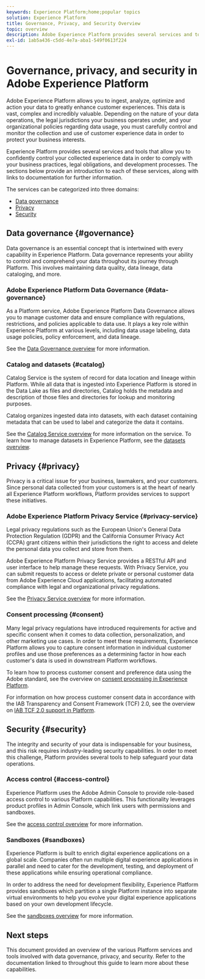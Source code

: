 ```yaml
---
keywords: Experience Platform;home;popular topics
solution: Experience Platform
title: Governance, Privacy, and Security Overview
topic: overview
description: Adobe Experience Platform provides several services and tools that allow you to confidently control your collected experience data in order to comply with your business practices, legal obligations, and development process.
exl-id: 1ab5a436-c5dd-4e7a-aba1-549f0613f224
---
```

# Governance, privacy, and security in Adobe Experience Platform

Adobe Experience Platform allows you to ingest, analyze, optimize and action your data to greatly enhance customer experiences. This data is vast, complex and incredibly valuable. Depending on the nature of your data operations, the legal jurisdictions your business operates under, and your organizational policies regarding data usage, you must carefully control and monitor the collection and use of customer experience data in order to protect your business interests.

Experience Platform provides several services and tools that allow you to confidently control your collected experience data in order to comply with your business practices, legal obligations, and development processes. The sections below provide an introduction to each of these services, along with links to documentation for further information.

The services can be categorized into three domains:

* [Data governance](#governance)
* [Privacy](#privacy)
* [Security](#security)

## Data governance {#governance}

Data governance is an essential concept that is intertwined with every capability in Experience Platform. Data governance represents your ability to control and comprehend your data throughout its journey through Platform. This involves maintaining data quality, data lineage, data cataloging, and more.

### Adobe Experience Platform Data Governance {#data-governance}

As a Platform service, Adobe Experience Platform Data Governance allows you to manage customer data and ensure compliance with regulations, restrictions, and policies applicable to data use. It plays a key role within Experience Platform at various levels, including data usage labeling, data usage policies, policy enforcement, and data lineage.

See the [Data Governance overview](../../data-governance/home.md) for more information.

### Catalog and datasets {#catalog}

Catalog Service is the system of record for data location and lineage within Platform. While all data that is ingested into Experience Platform is stored in the Data Lake as files and directories, Catalog holds the metadata and description of those files and directories for lookup and monitoring purposes.

Catalog organizes ingested data into datasets, with each dataset containing metadata that can be used to label and categorize the data it contains.

See the [Catalog Service overview](../../catalog/home.md) for more information on the service. To learn how to manage datasets in Experience Platform, see the [datasets overview](../../catalog/datasets/overview.md).

## Privacy {#privacy}

Privacy is a critical issue for your business, lawmakers, and your customers. Since personal data collected from your customers is at the heart of nearly all Experience Platform workflows, Platform provides services to support these initiatives.

### Adobe Experience Platform Privacy Service {#privacy-service}

Legal privacy regulations such as the European Union's General Data Protection Regulation (GDPR) and the California Consumer Privacy Act (CCPA) grant citizens within their jurisdictions the right to access and delete the personal data you collect and store from them.

Adobe Experience Platform Privacy Service provides a RESTful API and user interface to help manage these requests. With Privacy Service, you can submit requests to access or delete private or personal customer data from Adobe Experience Cloud applications, facilitating automated compliance with legal and organizational privacy regulations.

See the [Privacy Service overview](../../privacy-service/home.md) for more information.

### Consent processing {#consent}

Many legal privacy regulations have introduced requirements for active and specific consent when it comes to data collection, personalization, and other marketing use cases. In order to meet these requirements, Experience Platform allows you to capture consent information in individual customer profiles and use those preferences as a determining factor in how each customer's data is used in downstream Platform workflows.

To learn how to process customer consent and preference data using the Adobe standard, see the overview on [consent processing in Experience Platform](./consent/adobe/overview.md).

For information on how process customer consent data in accordance with the IAB Transparency and Consent Framework (TCF) 2.0, see the overview on [IAB TCF 2.0 support in Platform](./consent/iab/overview.md).

## Security {#security}

The integrity and security of your data is indispensable for your business, and this risk requires industry-leading security capabilities. In order to meet this challenge, Platform provides several tools to help safeguard your data operations.

### Access control {#access-control}

Experience Platform uses the Adobe Admin Console to provide role-based access control to various Platform capabilities. This functionality leverages product profiles in Admin Console, which link users with permissions and sandboxes.

See the [access control overview](../../access-control/home.md) for more information.

### Sandboxes {#sandboxes}

Experience Platform is built to enrich digital experience applications on a global scale. Companies often run multiple digital experience applications in parallel and need to cater for the development, testing, and deployment of these applications while ensuring operational compliance.

In order to address the need for development flexibility, Experience Platform provides sandboxes which partition a single Platform instance into separate virtual environments to help you evolve your digital experience applications based on your own development lifecycle.

See the [sandboxes overview](../../sandboxes/home.md) for more information.

## Next steps

This document provided an overview of the various Platform services and tools involved with data governance, privacy, and security. Refer to the documentation linked to throughout this guide to learn more about these capabilities.

